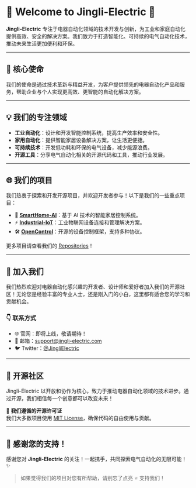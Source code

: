 # 🌟 Welcome to Jingli-Electric 🌟

**Jingli-Electric** 专注于电器自动化领域的技术开发与创新，为工业和家庭自动化提供高效、安全的解决方案。我们致力于打造智能化、可持续的电气自动化技术，推动未来生活更加便利和环保。

---

## 🚀 核心使命
我们的使命是通过技术革新与精益开发，为客户提供领先的电器自动化产品和服务，帮助企业与个人实现更高效、更智能的自动化解决方案。

---

## 💡 我们的专注领域
- **工业自动化**：设计和开发智能控制系统，提高生产效率和安全性。
- **家用自动化**：提供智能家居设备解决方案，让生活更便捷。
- **可持续技术**：开发低功耗和环保的电气设备，减少能源浪费。
- **开源工具**：分享电气自动化相关的开源代码和工具，推动行业发展。

---

## 🌐 我们的项目
我们热衷于探索和开发开源项目，并欢迎开发者参与！以下是我们的一些重点项目：

- 🔌 **[SmartHome-AI](https://github.com/Jingli-Electric/SmartHome-AI)**：基于 AI 技术的智能家居控制系统。
- ⚡ **[Industrial-IoT](https://github.com/Jingli-Electric/Industrial-IoT)**：工业物联网设备连接和管理解决方案。
- 🛠 **[OpenControl](https://github.com/Jingli-Electric/OpenControl)**：开源的设备控制框架，支持多种协议。

更多项目请查看我们的 [Repositories](https://github.com/Jingli-Electric)！

---

## 🤝 加入我们
我们热烈欢迎对电器自动化感兴趣的开发者、设计师和爱好者加入我们的开源社区！无论您是经验丰富的专业人士，还是刚入门的小白，这里都有适合您的学习和贡献机会。

### 👇 联系方式
- 🌐 官网：即将上线，敬请期待！
- 📧 邮箱：support@jingli-electric.com
- 🐦 Twitter：[@JingliElectric](https://twitter.com/JingliElectric)

---

## 🌱 开源社区
Jingli-Electric 以开放和协作为核心，致力于推动电器自动化领域的技术进步。通过开源，我们相信每一个创意都可以改变未来！

📜 **我们遵循的开源许可证**  
我们大多数项目使用 [MIT License](https://opensource.org/licenses/MIT)，确保代码的自由使用与贡献。

---

## 🌟 感谢您的支持！
感谢您对 **Jingli-Electric** 的关注！一起携手，共同探索电气自动化的无限可能！✨

> 如果觉得我们的项目对您有所帮助，请别忘了点亮 ⭐️ 支持我们！
